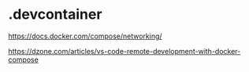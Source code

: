 # .devcontainer

https://docs.docker.com/compose/networking/

https://dzone.com/articles/vs-code-remote-development-with-docker-compose
